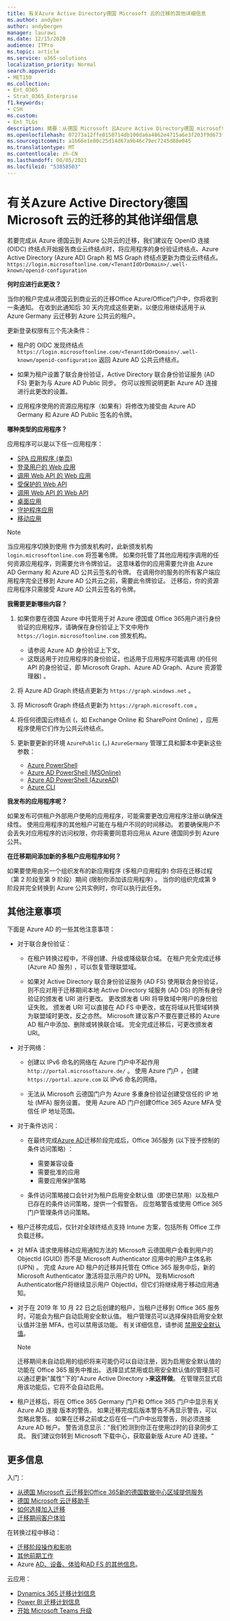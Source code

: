 ```yaml
---
title: 有关Azure Active Directory德国 Microsoft 云的迁移的其他详细信息
ms.author: andyber
author: andybergen
manager: laurawi
ms.date: 12/15/2020
audience: ITPro
ms.topic: article
ms.service: o365-solutions
localization_priority: Normal
search.appverid:
- MET150
ms.collection:
- Ent_O365
- Strat_O365_Enterprise
f1.keywords:
- CSH
ms.custom:
- Ent_TLGs
description: 摘要：从德国 Microsoft 云Azure Active Directory德国 microsoft 云 (迁移到新的德国数据中心) Office 365服务时的其他详细信息。
ms.openlocfilehash: 07273a12ffe0150714db100da6a4862e4715a6e3f203f9d673f202b9b5e27a13
ms.sourcegitcommit: a1b66e1e80c25d14d67a9b46c79ec7245d88e045
ms.translationtype: MT
ms.contentlocale: zh-CN
ms.lasthandoff: 08/05/2021
ms.locfileid: "53858503"
---
```

# <a name="additional-azure-active-directory-information-for-the-migration-from-microsoft-cloud-deutschland"></a>有关Azure Active Directory德国 Microsoft 云的迁移的其他详细信息

若要完成从 Azure 德国云到 Azure 公共云的迁移，我们建议在 OpenID 连接 (OIDC) 终结点开始报告商业云终结点时，将应用程序的身份验证终结点、Azure Active Directory (Azure AD) Graph 和 MS Graph 终结点更新为商业云终结点。 `https://login.microsoftonline.com/<TenantIdOrDomain>/.well-known/openid-configuration` 
 
**何时应进行此更改？**

当你的租户完成从德国云到商业云的迁移Office Azure/Office门户中，你将收到一条通知。 在收到此通知后 30 天内完成这些更新，以便应用继续适用于从 Azure Germany 云迁移到 Azure 公共云的租户。
 
更新登录权限有三个先决条件：

 - 租户的 OIDC 发现终结点 `https://login.microsoftonline.com/<TenantIdOrDomain>/.well-known/openid-configuration` 返回 Azure AD 公共云终结点。

 - 如果为租户设置了联合身份验证，Active Directory 联合身份验证服务 (AD FS) 更新为与 Azure AD Public 同步。 你可以按照说明更新 Azure AD 连接进行此更改的设置。

 - 应用程序使用的资源应用程序（如果有）将修改为接受由 Azure AD Germany 和 Azure AD Public 签名的令牌。
 
**哪种类型的应用程序？**

应用程序可以是以下任一应用程序：

- [SPA 应用程序 (单页) ](/azure/active-directory/develop/scenario-spa-overview)
- [登录用户的 Web 应用](/azure/active-directory/develop/scenario-web-app-sign-user-overview)
- [调用 Web API 的 Web 应用](/azure/active-directory/develop/scenario-web-app-call-api-overview)
- [受保护的 Web API](/azure/active-directory/develop/scenario-protected-web-api-overview)
- [调用 Web API 的 Web API](/azure/active-directory/develop/scenario-web-api-call-api-overview)
- [桌面应用](/azure/active-directory/develop/scenario-desktop-overview)
- [守护程序应用](/azure/active-directory/develop/scenario-daemon-overview)
- [移动应用](/azure/active-directory/develop/scenario-mobile-overview)
 
> [!NOTE] 
> 当应用程序切换到使用 作为颁发机构时，此新颁发机构 `login.microsoftonline.com` 将签署令牌。 如果你托管了其他应用程序调用的任何资源应用程序，则需要允许令牌验证。 这意味着你的应用需要允许由 Azure AD Germany 和 Azure AD 公共云签名的令牌。 在调用你的服务的所有客户端应用程序完全迁移到 Azure AD 公共云之前，需要此令牌验证。 迁移后，你的资源应用程序只需接受 Azure AD 公共云签名的令牌。

**我需要更新哪些内容？**

1. 如果你要在德国 Azure 中托管用于对 Azure 德国或 Office 365用户进行身份验证的应用程序，请确保在身份验证上下文中用作 `https://login.microsoftonline.com` 颁发机构。

    - 请参阅 Azure AD 身份验证上下文。
    - 这既适用于对应用程序的身份验证，也适用于应用程序可能调用 (的任何 API 的身份验证，即 Microsoft Graph、Azure AD Graph、Azure 资源管理器) 。

2. 将 Azure AD Graph 终结点更新为 `https://graph.windows.net` 。

3. 将 Microsoft Graph 终结点更新为 `https://graph.microsoft.com` 。

4. 将任何德国云终结点 (，如 Exchange Online 和 SharePoint Online) ，应用程序使用它们作为公共云终结点。

5. 更新要更新的环境 `AzurePublic` (，) `AzureGermany` 管理工具和脚本中更新这些参数：

    - [Azure PowerShell](/powershell/azure/install-az-ps)
    - [Azure AD PowerShell (MSOnline) ](/powershell/azure/active-directory/overview)
    - [Azure AD PowerShell (AzureAD) ](/powershell/azure/active-directory/install-adv2)
    - [Azure CLI](/cli/azure/install-azure-cli)
 
**我发布的应用程序呢？**

如果发布可供租户外部用户使用的应用程序，可能需要更改应用程序注册以确保连续性。 使用应用程序的其他租户可能在与租户不同的时间移动。 若要确保用户不会丢失对应用程序的访问权限，你将需要同意将应用从 Azure 德国同步到 Azure 公共。

**在迁移期间添加新的多租户应用程序如何？**

如果要使用由另一个组织发布的新应用程序 (多租户应用程序) 你将在迁移过程（第 2 阶段至第 9 阶段）期间 (限制你添加该应用程序) 。  当你的组织完成第 9 阶段并完全转换到 Azure 公共实例时，你可以执行此任务。

## <a name="additional-considerations"></a>其他注意事项

下面是 Azure AD 的一些其他注意事项：

- 对于联合身份验证：

  - 在租户转换过程中，不得创建、升级或降级联合域。 在租户完全完成迁移 (Azure AD 服务) ，可以恢复管理联盟域。

  - 如果对 Active Directory 联合身份验证服务 (AD FS) 使用联合身份验证，则不应对用于迁移期间本地 Active Directory 域服务 (AD DS) 的所有身份验证的颁发者 URI 进行更改。 更改颁发者 URI 将导致域中用户的身份验证失败。 颁发者 URI 可以直接在 AD FS 中更改，或在将域从托管域转换为联盟域时更改，反之亦然。 Microsoft 建议客户不要在要迁移的 Azure AD 租户中添加、删除或转换联合域。 完全完成迁移后，可更改颁发者 URI。

- 对于网络：

  - 创建以 IPv6 命名的网络在 Azure 门户中不起作用 `http://portal.microsoftazure.de/` 。 使用 Azure 门户 ，创建 `https://portal.azure.com` 以 IPv6 命名的网络。
 
   - 无法从 Microsoft 云德国门户为 Azure 多重身份验证创建受信任的 IP 地址 (MFA) 服务设置。 使用 Azure AD 门户创建Office 365 Azure MFA 受信任 IP 地址范围。


- 对于条件访问： 

  - 在最终完成[Azure AD](ms-cloud-germany-transition.md#how-is-the-migration-organized)迁移阶段完成后，Office 365服务 (以下授予控制的条件访问策略) ：

    - 需要兼容设备
    - 需要批准的应用
    - 需要应用保护策略
    
  - 条件访问策略接口会针对为租户启用安全默认值（即使已禁用）以及租户已存在的条件访问策略，提供一个假警告。 应忽略警告或使用 Office 365门户管理条件访问策略。 

- 租户迁移完成后，仅针对全球终结点支持 Intune 方案，包括所有 Office 工作负载迁移。

- 对 MFA 请求使用移动应用通知方法的 Microsoft 云德国用户会看到用户的 ObjectId (GUID) 而不是 Microsoft Authenticator 应用中的用户主体名称 (UPN) 。 完成 Azure AD 租户的迁移并托管在 Office 365 服务中后，新的 Microsoft Authenticator 激活将显示用户的 UPN。 现有Microsoft Authenticator帐户将继续显示用户 ObjectId，但它们将继续用于移动应用通知。 

- 对于在 2019 年 10 月 22 日之后创建的租户，当租户迁移到 Office 365 服务时，可能会为租户自动启用安全默认值。 租户管理员可以选择保持启用安全默认值并注册 MFA，也可以禁用该功能。 有关详细信息，请参阅 [禁用安全默认值](/azure/active-directory/fundamentals/concept-fundamentals-security-defaults#disabling-security-defaults)。 

  > [!NOTE]
  > 迁移期间未自动启用的组织将来可能仍可以自动注册，因为启用安全默认值的功能在 Office 365 服务中推出。 选择显式禁用或启用安全默认值的管理员可以通过更新"属性"下的"Azure Active Directory >**来这样做**。 在管理员显式启用该功能后，它将不会自动启用。

- 租户迁移后，将在 Office 365 Germany 门户和 Office 365 门户中显示有关 Azure AD 连接 版本的警告。 如果迁移完成后版本警告不再显示警告，可以忽略此警告。 如果在迁移之前或之后在任一门户中出现警告，则必须连接 Azure AD 帐户。 警告消息显示："我们检测到你正在使用过时的目录同步工具。 我们建议你转到 Microsoft 下载中心，获取最新版 Azure AD 连接。"

## <a name="more-information"></a>更多信息

入门：

- [从德国 Microsoft 云迁移到Office 365新的德国数据中心区域提供服务](ms-cloud-germany-transition.md)
- [德国 Microsoft 云迁移助手](https://aka.ms/germanymigrateassist)
- [如何选择加入迁移](ms-cloud-germany-migration-opt-in.md)
- [迁移期间客户体验](ms-cloud-germany-transition-experience.md)

在转换过程中移动：

- [迁移阶段操作和影响](ms-cloud-germany-transition-phases.md)
- [其他前期工作](ms-cloud-germany-transition-add-pre-work.md)
- Azure [AD、](ms-cloud-germany-transition-azure-ad.md)[设备、](ms-cloud-germany-transition-add-devices.md)[体验](ms-cloud-germany-transition-add-experience.md)和[AD FS 的其他信息](ms-cloud-germany-transition-add-adfs.md)。

云应用：

- [Dynamics 365 迁移计划信息](/dynamics365/get-started/migrate-data-german-region)
- [Power BI 迁移计划信息](/power-bi/admin/service-admin-migrate-data-germany)
- [开始 Microsoft Teams 升级](/microsoftteams/upgrade-start-here)
